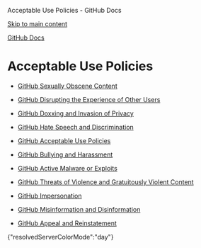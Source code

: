 Acceptable Use Policies - GitHub Docs

[Skip to main content](#main-content)

[](/en)[GitHub Docs](/en)

Acceptable Use Policies
==========

* [GitHub Sexually Obscene Content](/en/site-policy/acceptable-use-policies/github-sexually-obscene-content)

* [GitHub Disrupting the Experience of Other Users](/en/site-policy/acceptable-use-policies/github-disrupting-the-experience-of-other-users)

* [GitHub Doxxing and Invasion of Privacy](/en/site-policy/acceptable-use-policies/github-doxxing-and-invasion-of-privacy)

* [GitHub Hate Speech and Discrimination](/en/site-policy/acceptable-use-policies/github-hate-speech-and-discrimination)

* [GitHub Acceptable Use Policies](/en/site-policy/acceptable-use-policies/github-acceptable-use-policies)

* [GitHub Bullying and Harassment](/en/site-policy/acceptable-use-policies/github-bullying-and-harassment)

* [GitHub Active Malware or Exploits](/en/site-policy/acceptable-use-policies/github-active-malware-or-exploits)

* [GitHub Threats of Violence and Gratuitously Violent Content](/en/site-policy/acceptable-use-policies/github-threats-of-violence-and-gratuitously-violent-content)

* [GitHub Impersonation](/en/site-policy/acceptable-use-policies/github-impersonation)

* [GitHub Misinformation and Disinformation](/en/site-policy/acceptable-use-policies/github-misinformation-and-disinformation)

* [GitHub Appeal and Reinstatement](/en/site-policy/acceptable-use-policies/github-appeal-and-reinstatement)

{"resolvedServerColorMode":"day"}
